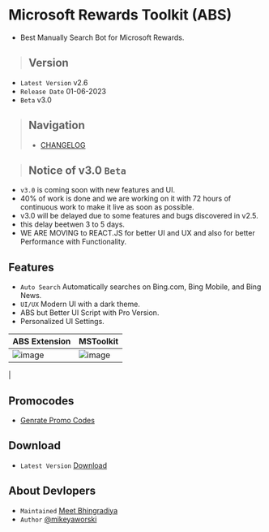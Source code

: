 # Microsoft Rewards Toolkit (ABS)
+ Best Manually Search Bot for Microsoft Rewards.

> ## Version
- `Latest Version` v2.6
- `Release Date` 01-06-2023
- `Beta` v3.0

> ## Navigation
> + [CHANGELOG](CHANGELOG.md)

> ## Notice of v3.0 `Beta`
+ `v3.0` is coming soon with new features and UI.
+ 40% of work is done and we are working on it with 72 hours of continuous work to make it live as soon as possible.
+ v3.0 will be delayed due to some features and bugs discovered in v2.5.
+ this delay beetwen 3 to 5 days.
+ WE ARE MOVING to REACT.JS for better UI and UX and also for better Performance with Functionality.

## Features
+ `Auto Search` Automatically searches on Bing.com, Bing Mobile, and Bing News.
+ `UI/UX` Modern UI with a dark theme.
+ ABS but Better UI Script with Pro Version.
+ Personalized UI Settings.

| ABS Extension  | MSToolkit |
| ----------- | ----------- |
| ![image](https://github.com/MeetBhingradiya/MSR-Toolkit/assets/102130001/ead069f9-71e8-4f46-9eb3-244612ea4bde) | ![image](https://github.com/MeetBhingradiya/MSR-Toolkit/assets/102130001/111753ae-03a7-413c-b74c-bb9a6520ce33)
 |

## Promocodes
- [Genrate Promo Codes](https://api.teamsm.live/Products/MSRToolkit)

## Download
- `Latest Version` [Download](https://api.teamsm.live/Products/MSRToolkit/Download)

## About Devlopers
- `Maintained` [Meet Bhingradiya](https://github.com/MeetBhingradiya)
- `Author` [@mikeyaworski](https://github.com/mikeyaworski)
